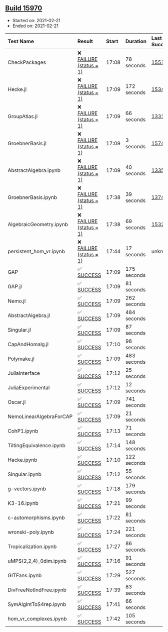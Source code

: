 ## [Build 15970](https://oscarci.mathematik.uni-kl.de/job/oscar/15970/)

* Started on: 2021-02-21
* Ended on: 2021-02-21

| Test Name    | Result | Start | Duration | Last Success | First Failure |
|:-------------|:-------|:------|:---------|:-------------|:--------------|
| CheckPackages | ❌ [FAILURE (status = 1)](https://oscarci.mathematik.uni-kl.de/job/oscar/15970/artifact/logs/build-15970/CheckPackages.log) | 17:08 | 78 seconds | [15514](https://oscarci.mathematik.uni-kl.de/job/oscar/15514/) | [15515](https://oscarci.mathematik.uni-kl.de/job/oscar/15515/) |
| Hecke.jl | ❌ [FAILURE (status = 1)](https://oscarci.mathematik.uni-kl.de/job/oscar/15970/artifact/logs/build-15970/Hecke.jl.log) | 17:09 | 172 seconds | [15344](https://oscarci.mathematik.uni-kl.de/job/oscar/15344/) | [15348](https://oscarci.mathematik.uni-kl.de/job/oscar/15348/) |
| GroupAtlas.jl | ❌ [FAILURE (status = 1)](https://oscarci.mathematik.uni-kl.de/job/oscar/15970/artifact/logs/build-15970/GroupAtlas.jl.log) | 17:09 | 66 seconds | [13311](https://oscarci.mathematik.uni-kl.de/job/oscar/13311/) | [13312](https://oscarci.mathematik.uni-kl.de/job/oscar/13312/) |
| GroebnerBasis.jl | ❌ [FAILURE (status = 1)](https://oscarci.mathematik.uni-kl.de/job/oscar/15970/artifact/logs/build-15970/GroebnerBasis.jl.log) | 17:09 | 3 seconds | [15745](https://oscarci.mathematik.uni-kl.de/job/oscar/15745/) | [15746](https://oscarci.mathematik.uni-kl.de/job/oscar/15746/) |
| AbstractAlgebra.ipynb | ❌ [FAILURE (status = 1)](https://oscarci.mathematik.uni-kl.de/job/oscar/15970/artifact/logs/build-15970/AbstractAlgebra.ipynb.log) | 17:09 | 40 seconds | [13355](https://oscarci.mathematik.uni-kl.de/job/oscar/13355/) | [13356](https://oscarci.mathematik.uni-kl.de/job/oscar/13356/) |
| GroebnerBasis.ipynb | ❌ [FAILURE (status = 1)](https://oscarci.mathematik.uni-kl.de/job/oscar/15970/artifact/logs/build-15970/GroebnerBasis.ipynb.log) | 17:38 | 39 seconds | [13748](https://oscarci.mathematik.uni-kl.de/job/oscar/13748/) | [13749](https://oscarci.mathematik.uni-kl.de/job/oscar/13749/) |
| AlgebraicGeometry.ipynb | ❌ [FAILURE (status = 1)](https://oscarci.mathematik.uni-kl.de/job/oscar/15970/artifact/logs/build-15970/AlgebraicGeometry.ipynb.log) | 17:38 | 69 seconds | [15322](https://oscarci.mathematik.uni-kl.de/job/oscar/15322/) | [15323](https://oscarci.mathematik.uni-kl.de/job/oscar/15323/) |
| persistent_hom_vr.ipynb | ❌ [FAILURE (status = 1)](https://oscarci.mathematik.uni-kl.de/job/oscar/15970/artifact/logs/build-15970/persistent_hom_vr.ipynb.log) | 17:44 | 17 seconds | unknown | unknown |
| GAP | ✅ [SUCCESS](https://oscarci.mathematik.uni-kl.de/job/oscar/15970/artifact/logs/build-15970/GAP.log) | 17:09 | 175 seconds |  |  |
| GAP.jl | ✅ [SUCCESS](https://oscarci.mathematik.uni-kl.de/job/oscar/15970/artifact/logs/build-15970/GAP.jl.log) | 17:09 | 81 seconds |  |  |
| Nemo.jl | ✅ [SUCCESS](https://oscarci.mathematik.uni-kl.de/job/oscar/15970/artifact/logs/build-15970/Nemo.jl.log) | 17:09 | 262 seconds |  |  |
| AbstractAlgebra.jl | ✅ [SUCCESS](https://oscarci.mathematik.uni-kl.de/job/oscar/15970/artifact/logs/build-15970/AbstractAlgebra.jl.log) | 17:09 | 484 seconds |  |  |
| Singular.jl | ✅ [SUCCESS](https://oscarci.mathematik.uni-kl.de/job/oscar/15970/artifact/logs/build-15970/Singular.jl.log) | 17:09 | 87 seconds |  |  |
| CapAndHomalg.jl | ✅ [SUCCESS](https://oscarci.mathematik.uni-kl.de/job/oscar/15970/artifact/logs/build-15970/CapAndHomalg.jl.log) | 17:10 | 98 seconds |  |  |
| Polymake.jl | ✅ [SUCCESS](https://oscarci.mathematik.uni-kl.de/job/oscar/15970/artifact/logs/build-15970/Polymake.jl.log) | 17:09 | 483 seconds |  |  |
| JuliaInterface | ✅ [SUCCESS](https://oscarci.mathematik.uni-kl.de/job/oscar/15970/artifact/logs/build-15970/JuliaInterface.log) | 17:12 | 25 seconds |  |  |
| JuliaExperimental | ✅ [SUCCESS](https://oscarci.mathematik.uni-kl.de/job/oscar/15970/artifact/logs/build-15970/JuliaExperimental.log) | 17:12 | 12 seconds |  |  |
| Oscar.jl | ✅ [SUCCESS](https://oscarci.mathematik.uni-kl.de/job/oscar/15970/artifact/logs/build-15970/Oscar.jl.log) | 17:09 | 741 seconds |  |  |
| NemoLinearAlgebraForCAP | ✅ [SUCCESS](https://oscarci.mathematik.uni-kl.de/job/oscar/15970/artifact/logs/build-15970/NemoLinearAlgebraForCAP.log) | 17:09 | 21 seconds |  |  |
| CohP1.ipynb | ✅ [SUCCESS](https://oscarci.mathematik.uni-kl.de/job/oscar/15970/artifact/logs/build-15970/CohP1.ipynb.log) | 17:13 | 71 seconds |  |  |
| TiltingEquivalence.ipynb | ✅ [SUCCESS](https://oscarci.mathematik.uni-kl.de/job/oscar/15970/artifact/logs/build-15970/TiltingEquivalence.ipynb.log) | 17:14 | 148 seconds |  |  |
| Hecke.ipynb | ✅ [SUCCESS](https://oscarci.mathematik.uni-kl.de/job/oscar/15970/artifact/logs/build-15970/Hecke.ipynb.log) | 17:10 | 122 seconds |  |  |
| Singular.ipynb | ✅ [SUCCESS](https://oscarci.mathematik.uni-kl.de/job/oscar/15970/artifact/logs/build-15970/Singular.ipynb.log) | 17:12 | 55 seconds |  |  |
| g-vectors.ipynb | ✅ [SUCCESS](https://oscarci.mathematik.uni-kl.de/job/oscar/15970/artifact/logs/build-15970/g-vectors.ipynb.log) | 17:18 | 179 seconds |  |  |
| K3-16.ipynb | ✅ [SUCCESS](https://oscarci.mathematik.uni-kl.de/job/oscar/15970/artifact/logs/build-15970/K3-16.ipynb.log) | 17:21 | 99 seconds |  |  |
| c-automorphisms.ipynb | ✅ [SUCCESS](https://oscarci.mathematik.uni-kl.de/job/oscar/15970/artifact/logs/build-15970/c-automorphisms.ipynb.log) | 17:22 | 81 seconds |  |  |
| wronski-poly.ipynb | ✅ [SUCCESS](https://oscarci.mathematik.uni-kl.de/job/oscar/15970/artifact/logs/build-15970/wronski-poly.ipynb.log) | 17:24 | 221 seconds |  |  |
| Tropicalization.ipynb | ✅ [SUCCESS](https://oscarci.mathematik.uni-kl.de/job/oscar/15970/artifact/logs/build-15970/Tropicalization.ipynb.log) | 17:27 | 86 seconds |  |  |
| uMPS(2,2,4)_0dim.ipynb | ✅ [SUCCESS](https://oscarci.mathematik.uni-kl.de/job/oscar/15970/artifact/logs/build-15970/uMPS-2-2-4-_0dim.ipynb.log) | 17:16 | 91 seconds |  |  |
| GITFans.ipynb | ✅ [SUCCESS](https://oscarci.mathematik.uni-kl.de/job/oscar/15970/artifact/logs/build-15970/GITFans.ipynb.log) | 17:29 | 527 seconds |  |  |
| DivFreeNotIndFree.ipynb | ✅ [SUCCESS](https://oscarci.mathematik.uni-kl.de/job/oscar/15970/artifact/logs/build-15970/DivFreeNotIndFree.ipynb.log) | 17:39 | 83 seconds |  |  |
| SymAlgIntToS4rep.ipynb | ✅ [SUCCESS](https://oscarci.mathematik.uni-kl.de/job/oscar/15970/artifact/logs/build-15970/SymAlgIntToS4rep.ipynb.log) | 17:41 | 66 seconds |  |  |
| hom_vr_complexes.ipynb | ✅ [SUCCESS](https://oscarci.mathematik.uni-kl.de/job/oscar/15970/artifact/logs/build-15970/hom_vr_complexes.ipynb.log) | 17:42 | 105 seconds |  |  |
